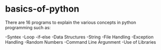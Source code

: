 # basics-of-python
There are 16 programs to explain the various concepts in python programming such as:

-Syntex -Loop -if-else -Data Structures -String -File Handling -Exception Handling -Random Numbers -Command Line Argunment -Use of Libraries
